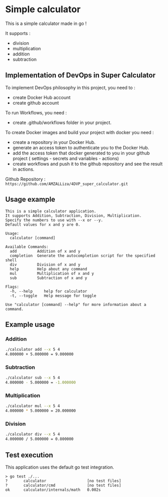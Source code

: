# Simple calculator

This is a simple calculator made in go !

It supports :

- division
- multiplication
- addition
- subtraction

## Implementation of DevOps in Super Calculator

To implement DevOps philosophy in this project, you need to : 

- create Docker Hub account
- create github account 

To run Workflows, you need : 
- create .github/workflows folder in your project.

To create Docker images and build your project with docker you need :
- create a repository in your Docker Hub.
- generate an access token to authenticate you to the Docker Hub.
- add the access token that docker generated to you in your github project ( settings - secrets and variables - actions)
- create workflows and push it to the github repository and see the result in actions. 

Github Repository : ```
https://github.com/AMZALLiza/4DVP_super_calculator.git ```


## Usage example

```text
This is a simple calculator application.
It supports Addition, Subtraction, Division, Multiplication.
Specify the numbers to use with --x or --y.
Default values for x and y are 0.

Usage:
  calculator [command]

Available Commands:
  add         Addition of x and y
  completion  Generate the autocompletion script for the specified shell
  div         Division of x and y
  help        Help about any command
  mul         Multiplication of x and y
  sub         Subtraction of x and y

Flags:
  -h, --help     help for calculator
  -t, --toggle   Help message for toggle

Use "calculator [command] --help" for more information about a command.
```

## Example usage

### Addition

```bash
./calculator add --x 5 4
4.000000 + 5.000000 = 9.000000
```

### Subtraction

```bash
./calculator sub --x 5 4
4.000000 - 5.000000 = -1.000000
```

### Multiplication

```bash
./calculator mul --x 5 4
4.000000 * 5.000000 = 20.000000
```

### Division

```bash
./calculator div --x 5 4
4.000000 / 5.000000 = 0.800000
```

## Test execution

This application uses the default go test integration.

```text
> go test ./...
?       calculator                  [no test files]
?       calculator/cmd              [no test files]
ok      calculator/internals/math   0.002s
```